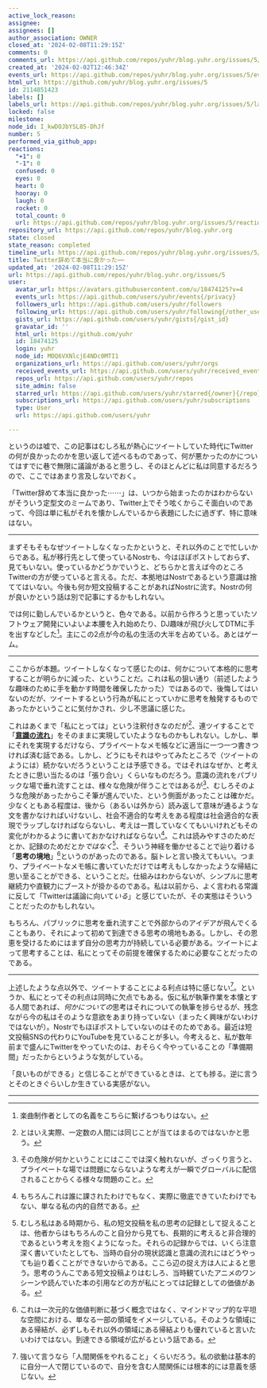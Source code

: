 ```yaml
---
active_lock_reason: 
assignee: 
assignees: []
author_association: OWNER
closed_at: '2024-02-08T11:29:15Z'
comments: 0
comments_url: https://api.github.com/repos/yuhr/blog.yuhr.org/issues/5/comments
created_at: '2024-02-02T12:46:34Z'
events_url: https://api.github.com/repos/yuhr/blog.yuhr.org/issues/5/events
html_url: https://github.com/yuhr/blog.yuhr.org/issues/5
id: 2114851423
labels: []
labels_url: https://api.github.com/repos/yuhr/blog.yuhr.org/issues/5/labels{/name}
locked: false
milestone: 
node_id: I_kwDOJbYSL85-DhJf
number: 5
performed_via_github_app: 
reactions:
  "+1": 0
  "-1": 0
  confused: 0
  eyes: 0
  heart: 0
  hooray: 0
  laugh: 0
  rocket: 0
  total_count: 0
  url: https://api.github.com/repos/yuhr/blog.yuhr.org/issues/5/reactions
repository_url: https://api.github.com/repos/yuhr/blog.yuhr.org
state: closed
state_reason: completed
timeline_url: https://api.github.com/repos/yuhr/blog.yuhr.org/issues/5/timeline
title: Twitter辞めて本当に良かった⋯⋯
updated_at: '2024-02-08T11:29:15Z'
url: https://api.github.com/repos/yuhr/blog.yuhr.org/issues/5
user:
  avatar_url: https://avatars.githubusercontent.com/u/18474125?v=4
  events_url: https://api.github.com/users/yuhr/events{/privacy}
  followers_url: https://api.github.com/users/yuhr/followers
  following_url: https://api.github.com/users/yuhr/following{/other_user}
  gists_url: https://api.github.com/users/yuhr/gists{/gist_id}
  gravatar_id: ''
  html_url: https://github.com/yuhr
  id: 18474125
  login: yuhr
  node_id: MDQ6VXNlcjE4NDc0MTI1
  organizations_url: https://api.github.com/users/yuhr/orgs
  received_events_url: https://api.github.com/users/yuhr/received_events
  repos_url: https://api.github.com/users/yuhr/repos
  site_admin: false
  starred_url: https://api.github.com/users/yuhr/starred{/owner}{/repo}
  subscriptions_url: https://api.github.com/users/yuhr/subscriptions
  type: User
  url: https://api.github.com/users/yuhr

---
```

というのは嘘で、この記事はむしろ私が熱心にツイートしていた時代にTwitterの何が良かったのかを思い返して述べるものであって、何が悪かったのかについてはすでに巷で無限に議論があると思うし、そのほとんどに私は同意するだろうので、ここではあまり言及しないでおく。

「Twitter辞めて本当に良かった⋯⋯」は、いつから始まったのかはわからないがそういう定型文のミームであり、Twitter上でそう呟くからこそ面白いのであって、今回は単に私がそれを懐かしんでいるから表題にしたに過ぎず、特に意味はない。

---

まずそもそもなぜツイートしなくなったかというと、それ以外のことで忙しいからである。私が移行先として使っているNostrも、今はほぼポストしておらず、見てもいない。使っているかどうかでいうと、どちらかと言えば今のところTwitterの方が使っていると言える。ただ、本拠地はNostrであるという意識は捨ててはいない。今後も何か短文投稿することがあればNostrに流す。Nostrの何が良いかという話は別で記事にするかもしれない。

では何に勤しんでいるかというと、色々である。以前から作ろうと思っていたソフトウェア開発にいよいよ本腰を入れ始めたり、DJ趣味が飛び火してDTMに手を出すなどした[^0]。主にこの2点が今の私の生活の大半を占めている。あとはゲーム。

---

ここからが本題。ツイートしなくなって感じたのは、何かについて本格的に思考することが明らかに減った、ということだ。これは私の狙い通り（前述したような趣味のために手を動かす時間を確保したかった）ではあるので、後悔してはいないのだが、ツイートするという行為が私にとっていかに思考を触発するものであったかということに気付かされ、少し不思議に感じた。

これはあくまで「私にとっては」という注釈付きなのだが[^1]、連ツイすることで「[**意識の流れ**](https://ja.wikipedia.org/wiki/意識の流れ)」をそのままに実現していたようなものかもしれない。しかし、単にそれを実現するだけなら、プライベートなメモ帳などに適当に一つ一つ書きつければ済む話である。しかし、どうにもそれはやってみたところで（ツイートのようには）続かないだろうということは予感できる。ではそれはなぜか、と考えたときに思い当たるのは「張り合い」くらいなものだろう。意識の流れをパブリックな場で垂れ流すことは、様々な危険が伴うことではあるが[^2]、むしろそのような危険があったからこそ筆が進んでいた、という側面があったことは確かだ。少なくともある程度は、後から（あるいは外から）読み返して意味が通るような文を書かなければいけないし、社会不適合的な考えをある程度は社会適合的な表現でラップしなければならないし、考えは一貫していなくてもいいけれどもその変化がわかるように書いておかなければならない[^3]。これは読みやすさのためだとか、記録のためだとか*ではなく*[^4]、そういう神経を働かせることで辿り着ける「**思考の境地**」[^5]というのがあったのである。脳トレと言い換えてもいい。つまり、プライベートなメモ帳に書いていただけでは考えもしなかったような帰結に思い至ることができる、ということだ。仕組みはわからないが、シンプルに思考継続力や直観力にブーストが掛かるのである。私は以前から、よく言われる常識に反して「Twitterは議論に向いて*いる*」と感じていたが、その実態はそういうことだったのかもしれない。

もちろん、パブリックに思考を垂れ流すことで外部からのアイデアが飛んでくることもあり、それによって初めて到達できる思考の境地もある。しかし、その恩恵を受けるためにはまず自分の思考力が持続している必要がある。ツイートによって思考することは、私にとってその前提を確保するために必要なことだったのである。

---

上述したような点以外で、ツイートすることによる利点は特に感じない[^6]。というか、私にとってその利点は同時に欠点でもある。仮に私が執筆作業を本懐とする人間であれば、*何かについての*思考はそれについての執筆を捗らせるが、残念ながら今の私はそのような意欲をあまり持っていない（まったく興味がないわけではないが）。Nostrでもほぼポストしていないのはそのためである。最近は短文投稿SNSの代わりにYouTubeを見ていることが多い。今考えると、私が数年前まで盛んにTwitterをやっていたのは、おそらく今やっていることの「準備期間」だったからというような気がしている。

「良いものができる」と信じることができているときは、とても捗る。逆に言うとそのときぐらいしか生きている実感がない。

---

[^0]: 楽曲制作者としての名義をこちらに繋げるつもりはない。
[^1]: とはいえ実際、一定数の人間には同じことが当てはまるのではないかと思う。
[^2]: その危険が何かということにはここでは深く触れないが、ざっくり言うと、プライベートな場では問題にならないような考えが一瞬でグローバルに配信されることからくる様々な問題のこと。
[^3]: もちろんこれは誰に課されたわけでもなく、実際に徹底できていたわけでもない、単なる私の内的自然である。
[^4]: むしろ私はある時期から、私の短文投稿を私の思考の記録として捉えることは、他者からはもちろんのこと自分から見ても、長期的に考えると非合理的であるという考えを抱くようになった。それらの記録からでは、いくら注意深く書いていたとしても、当時の自分の現状認識と意識の流れにはどうやっても辿り着くことができないからである。ここら辺の捉え方は人によると思う。思考のうんこである短文投稿よりはむしろ、当時観ていたアニメのワンシーンや読んでいた本の引用などの方が私にとっては記録としての価値がある。
[^5]: これは一次元的な価値判断に基づく概念ではなく、マインドマップ的な平坦な空間における、単なる一部の領域をイメージしている。そのような領域にある帰結が、必ずしもそれ以外の領域にある帰結よりも優れていると言いたいわけではない。到達できる領域が広がるという話である。
[^6]: 強いて言うなら「人間関係をやれること」くらいだろう。私の欲動は基本的に自分一人で閉じているので、自分を含む人間関係には根本的には意義を感じない。